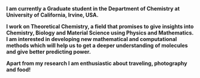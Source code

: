 **I am currently a Graduate student in the Department of Chemistry at University of California, Irvine, USA.**


**I work on Theoretical Chemistry, a field that promises to give insights into Chemistry, Biology and Material Science using Physics and Mathematics. I am interested in developing new mathematical and computational methods which will help us to get a deeper understanding of molecules and give better predicting power.** 

**Apart from my research I am enthusiastic about traveling, photography and food!** 

